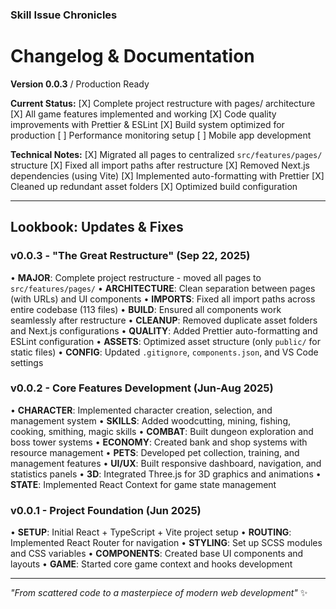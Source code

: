 ### **Skill Issue Chronicles**

# Changelog & Documentation

**Version 0.0.3** / Production Ready

**Current Status:**
[X] Complete project restructure with pages/ architecture
[X] All game features implemented and working
[X] Code quality improvements with Prettier & ESLint
[X] Build system optimized for production
[ ] Performance monitoring setup
[ ] Mobile app development

**Technical Notes:**
[X] Migrated all pages to centralized `src/features/pages/` structure
[X] Fixed all import paths after restructure
[X] Removed Next.js dependencies (using Vite)
[X] Implemented auto-formatting with Prettier
[X] Cleaned up redundant asset folders
[X] Optimized build configuration

---

## Lookbook: Updates & Fixes

### **v0.0.3 - "The Great Restructure"** (Sep 22, 2025)

• **MAJOR**: Complete project restructure - moved all pages to `src/features/pages/`
• **ARCHITECTURE**: Clean separation between pages (with URLs) and UI components
• **IMPORTS**: Fixed all import paths across entire codebase (113 files)
• **BUILD**: Ensured all components work seamlessly after restructure
• **CLEANUP**: Removed duplicate asset folders and Next.js configurations
• **QUALITY**: Added Prettier auto-formatting and ESLint configuration
• **ASSETS**: Optimized asset structure (only `public/` for static files)
• **CONFIG**: Updated `.gitignore`, `components.json`, and VS Code settings

### **v0.0.2 - Core Features Development** (Jun-Aug 2025)

• **CHARACTER**: Implemented character creation, selection, and management system
• **SKILLS**: Added woodcutting, mining, fishing, cooking, smithing, magic skills
• **COMBAT**: Built dungeon exploration and boss tower systems
• **ECONOMY**: Created bank and shop systems with resource management
• **PETS**: Developed pet collection, training, and management features
• **UI/UX**: Built responsive dashboard, navigation, and statistics panels
• **3D**: Integrated Three.js for 3D graphics and animations
• **STATE**: Implemented React Context for game state management

### **v0.0.1 - Project Foundation** (Jun 2025)

• **SETUP**: Initial React + TypeScript + Vite project setup
• **ROUTING**: Implemented React Router for navigation
• **STYLING**: Set up SCSS modules and CSS variables
• **COMPONENTS**: Created base UI components and layouts
• **GAME**: Started core game context and hooks development

---

_"From scattered code to a masterpiece of modern web development"_ ✨
